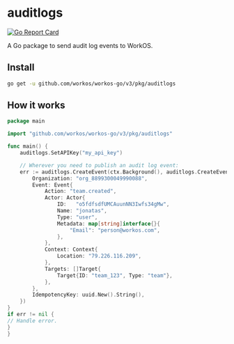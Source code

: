 # auditlogs

[![Go Report Card](https://img.shields.io/badge/dev-reference-007d9c?logo=go&logoColor=white&style=flat)](https://pkg.go.dev/github.com/workos/workos-go/v3/pkg/auditlogs)

A Go package to send audit log events to WorkOS.

## Install

```sh
go get -u github.com/workos/workos-go/v3/pkg/auditlogs
```

## How it works

```go
package main

import "github.com/workos/workos-go/v3/pkg/auditlogs"

func main() {
	auditlogs.SetAPIKey("my_api_key")

	// Wherever you need to publish an audit log event:
	err := auditlogs.CreateEvent(ctx.Background(), auditlogs.CreateEventOpts{
		Organization: "org_8899300049990088",
		Event: Event{
			Action: "team.created",
			Actor: Actor{
				ID:   "o5fdfsdfUMCAuunNN3Iwfs34gMw",
				Name: "jonatas",
				Type: "user",
				Metadata: map[string]interface{}{
					"Email": "person@workos.com",
				},
			},
			Context: Context{
				Location: "79.226.116.209",
			},
			Targets: []Target{
				Target{ID: "team_123", Type: "team"},
			},
		},
		IdempotencyKey: uuid.New().String(),
	})
}
if err != nil {
// Handle error.
}
}
```
